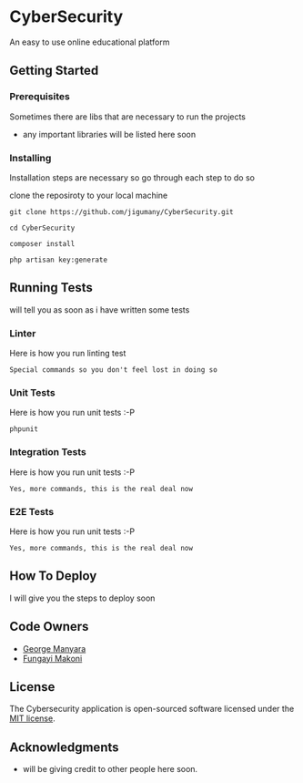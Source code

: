 # CyberSecurity

An easy to use online educational platform

## Getting Started

### Prerequisites

Sometimes there are libs that are necessary to run the projects

-   any important libraries will be listed here soon

### Installing

Installation steps are necessary so go through each step to do so

clone the reposiroty to your local machine

```
git clone https://github.com/jigumany/CyberSecurity.git

cd CyberSecurity

composer install

php artisan key:generate

```

## Running Tests

will tell you as soon as i have written some tests

### Linter

Here is how you run linting test

```
Special commands so you don't feel lost in doing so

```

### Unit Tests

Here is how you run unit tests :-P

```
phpunit
```

### Integration Tests

Here is how you run unit tests :-P

```
Yes, more commands, this is the real deal now
```

### E2E Tests

Here is how you run unit tests :-P

```
Yes, more commands, this is the real deal now
```

## How To Deploy

I will give you the steps to deploy soon

## Code Owners

-   [George Manyara](https://github.com/jigumany)
-   [Fungayi Makoni](https://github.com/fungayimakoni)

## License

The Cybersecurity application is open-sourced software licensed under the [MIT license](https://opensource.org/licenses/MIT).

## Acknowledgments

-   will be giving credit to other people here soon.
